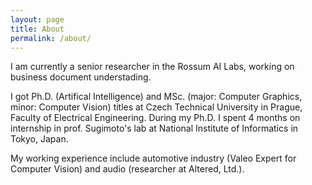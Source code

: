 ```yaml
---
layout: page
title: About
permalink: /about/
---
```


I am currently a senior researcher in the Rossum AI Labs, working on business document understading. 

I got Ph.D. (Artifical Intelligence) and MSc. (major: Computer Graphics, minor: Computer Vision) titles at Czech Technical University in Prague, Faculty of Electrical Engineering. During my Ph.D. I spent 4 months on internship in prof. Sugimoto's lab at National Institute of Informatics in Tokyo, Japan. 

My working experience include automotive industry (Valeo Expert for Computer Vision) and audio (researcher at Altered, Ltd.). 

